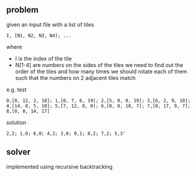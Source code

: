 ## problem
given an input file with a list of tiles
```
I, [N1, N2, N3, N4]; ...
```
where
- I is the index of the tile
- N[1-4] are numbers on the sides of the tiles
we need to find out the order of the tiles and how many times we should rotate each of them such that the numbers on 2 adjacent tiles match

e.g.
test
```
0,[0, 12, 2, 18]; 1,[0, 7, 6, 19]; 2,[5, 0, 0, 19]; 3,[6, 2, 9, 10]; 4,[14, 0, 5, 10]; 5,[7, 12, 0, 0]; 6,[0, 0, 18, 7]; 7,[0, 17, 9, 7]; 8,[0, 0, 14, 17]
```
solution
```
2,2; 1,0; 6,0; 4,2; 3,0; 0,1; 8,2; 7,2; 5,3'
```
## solver
implemented using recursive backtracking
